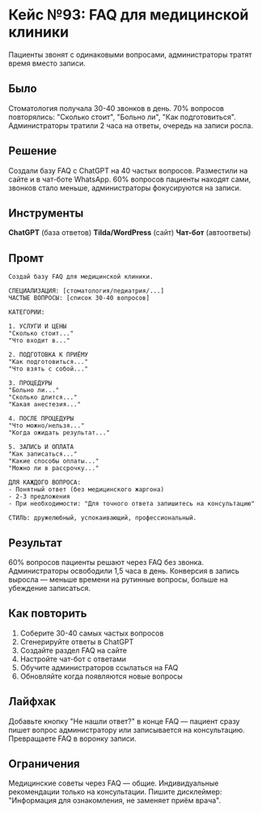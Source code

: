 # Кейс №93: FAQ для медицинской клиники

Пациенты звонят с одинаковыми вопросами, администраторы тратят время вместо записи.

## Было

Стоматология получала 30-40 звонков в день. 70% вопросов повторялись: "Сколько стоит", "Больно ли", "Как подготовиться". Администраторы тратили 2 часа на ответы, очередь на записи росла.

## Решение

Создали базу FAQ с ChatGPT на 40 частых вопросов. Разместили на сайте и в чат-боте WhatsApp. 60% вопросов пациенты находят сами, звонков стало меньше, администраторы фокусируются на записи.

## Инструменты

**ChatGPT** (база ответов)
**Tilda/WordPress** (сайт)
**Чат-бот** (автоответы)

## Промт

```
Создай базу FAQ для медицинской клиники.

СПЕЦИАЛИЗАЦИЯ: [стоматология/педиатрия/...]
ЧАСТЫЕ ВОПРОСЫ: [список 30-40 вопросов]

КАТЕГОРИИ:

1. УСЛУГИ И ЦЕНЫ
"Сколько стоит..."
"Что входит в..."

2. ПОДГОТОВКА К ПРИЁМУ
"Как подготовиться..."
"Что взять с собой..."

3. ПРОЦЕДУРЫ
"Больно ли..."
"Сколько длится..."
"Какая анестезия..."

4. ПОСЛЕ ПРОЦЕДУРЫ
"Что можно/нельзя..."
"Когда ожидать результат..."

5. ЗАПИСЬ И ОПЛАТА
"Как записаться..."
"Какие способы оплаты..."
"Можно ли в рассрочку..."

ДЛЯ КАЖДОГО ВОПРОСА:
- Понятный ответ (без медицинского жаргона)
- 2-3 предложения
- При необходимости: "Для точного ответа запишитесь на консультацию"

СТИЛЬ: дружелюбный, успокаивающий, профессиональный.
```

## Результат

60% вопросов пациенты решают через FAQ без звонка. Администраторы освободили 1,5 часа в день. Конверсия в запись выросла — меньше времени на рутинные вопросы, больше на убеждение записаться.

## Как повторить

1. Соберите 30-40 самых частых вопросов
2. Сгенерируйте ответы в ChatGPT
3. Создайте раздел FAQ на сайте
4. Настройте чат-бот с ответами
5. Обучите администраторов ссылаться на FAQ
6. Обновляйте когда появляются новые вопросы

## Лайфхак

Добавьте кнопку "Не нашли ответ?" в конце FAQ — пациент сразу пишет вопрос администратору или записывается на консультацию. Превращаете FAQ в воронку записи.

## Ограничения

Медицинские советы через FAQ — общие. Индивидуальные рекомендации только на консультации. Пишите дисклеймер: "Информация для ознакомления, не заменяет приём врача".
